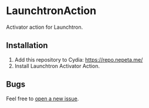 # LaunchtronAction

Activator action for Launchtron.

## Installation

1. Add this repository to Cydia: https://repo.nepeta.me/
2. Install Launchtron Activator Action.

## Bugs

Feel free to [open a new issue](https://github.com/Nepeta/LaunchtronAction/issues/new).